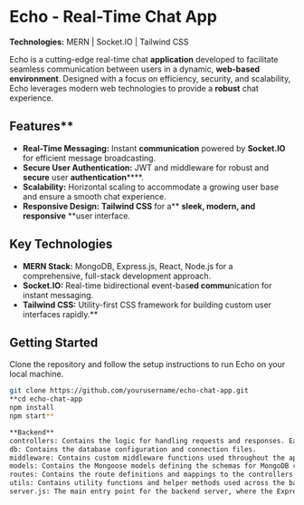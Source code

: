 # Echo - Real-Time Chat App

**Technologies:** MERN | Socket.IO | Tailwind CSS

Echo is a cutting-edge real-time chat **application** developed to facilitate seamless communication between users in a dynamic, **web-based environment**. Designed with a focus on efficiency, security, and scalability, Echo leverages modern web technologies to provide a **robust** chat experience.

## Features**
- **Real-Time Messaging:** Instant **communication** powered by **Socket.IO** for efficient message broadcasting.
- **Secure User Authentication:** JWT and middleware for robust and **secure** user **authentication******.
- **Scalability:** Horizontal scaling to accommodate a growing user base and ensure a smooth chat experience.
- **Responsive Design:** **Tailwind CSS** for a** **sleek, modern, and responsive** **user interface.

## Key Technologies
- **MERN Stack:** MongoDB, Express.js, React, Node.js for a comprehensive, full-stack development approach.
- **Socket.IO:** Real-time bidirectional event-bas**ed commu**nication for instant messaging.
- **Tailwind CSS:** Utility-first CSS framework for building custom user interfaces rapidly.**

## Getting Started
Clone the repository and follow the setup instructions to run Echo on your local machine.

```bash
git clone https://github.com/yourusername/echo-chat-app.git
**cd echo-chat-app
npm install
npm start**

**Backend**
controllers: Contains the logic for handling requests and responses. Each file typically corresponds to a different part of the application (e.g., user, product).
db: Contains the database configuration and connection files.
middleware: Contains custom middleware functions used throughout the application.
models: Contains the Mongoose models defining the schemas for MongoDB collections.
routes: Contains the route definitions and mappings to the controllers.
utils: Contains utility functions and helper methods used across the backend.
server.js: The main entry point for the backend server, where the Express app is configured and started.
